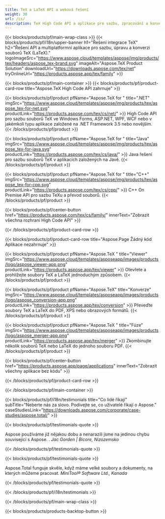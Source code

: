 ```yaml
---
title: TeX a LaTeX API a webová řešení
weight: 30
url: /cs/
description: TeX High Code API a aplikace pro sazbu, zpracování a konverzi TeXových dokumentů. Toto řešení také podporuje PDF, EPS, SVG a většinu obrazových formátů jako výstupní formáty.
---
```


{{< blocks/products/pf/main-wrap-class >}}
{{< blocks/products/pf/i18n/upper-banner h1="Řešení integrace TeX" h2="Řešení API a multiplatformní aplikace pro sazbu, úpravu a konverzi souborů TeX (LaTeX)." logoImageSrc="https://www.aspose.cloud/templates/aspose/img/products/tex/headers/aspose_tex-brand.svg" imageAlt="Aspose.TeX Product Solution" downloadUrl="https://downloads.aspose.com/tex/net" tryOnlineUrl="https://products.aspose.app/tex/family" >}}

{{< blocks/products/pf/main-container >}}
{{< blocks/products/pf/product-card-row title="Aspose.TeX High Code API zahrnuje" >}}

{{< blocks/products/pf/product pfName="Aspose.TeX for " title=".NET" imgSrc="https://www.aspose.cloud/templates/aspose/img/products/tex/aspose_tex-for-net.svg" productLink="https://products.aspose.com/tex/cs/net/" >}}
High Code API pro sazbu souborů TeX ve Windows Forms, ASP.NET, WPF, WCF nebo v jakémkoli typu aplikace založené na .NET Framework 3.5 nebo novějším.
{{< /blocks/products/pf/product >}}

{{< blocks/products/pf/product pfName="Aspose.TeX for " title="Java" imgSrc="https://www.aspose.cloud/templates/aspose/img/products/tex/aspose_tex-for-java.svg" productLink="https://products.aspose.com/tex/cs/java/" >}}
Java řešení pro sazbu souborů TeX v aplikacích založených na Javě.
{{< /blocks/products/pf/product >}}

{{< blocks/products/pf/product pfName="Aspose.TeX for " title="C++" imgSrc="https://www.aspose.cloud/templates/aspose/img/products/tex/aspose_tex-for-cpp.svg" productLink="https://products.aspose.com/tex/cs/cpp/" >}}
C++ On Premise API pro sazbu TeXu a převod souborů.
{{< /blocks/products/pf/product >}}

{{< blocks/products/pf/center-button href="https://products.aspose.com/tex/cs/family/" innerText="Zobrazit všechna rozhraní High Code API" >}}

{{< /blocks/products/pf/product-card-row >}}

{{< blocks/products/pf/product-card-row title="Aspose.Page Žádný kód Aplikace nezahrnuje" >}}

{{< blocks/products/pf/product pfName="Aspose.TeX " title="Viewer" imgSrc="https://www.aspose.cloud/templates/asposeapp/images/products/logo/aspose_viewer-app.png" productLink="https://products.aspose.app/tex/viewer" >}}
Otevřete a prohlížejte soubory TeX a LaTeX jednoduchým způsobem.
{{< /blocks/products/pf/product >}}

{{< blocks/products/pf/product pfName="Aspose.TeX" title="Konverze" imgSrc="https://www.aspose.cloud/templates/asposeapp/images/products/logo/aspose_conversion-app.png" productLink="https://products.aspose.app/tex/conversion" >}}
Převeďte soubory TeX a LaTeX do PDF, XPS nebo obrazových formátů.
{{< /blocks/products/pf/product >}}

{{< blocks/products/pf/product pfName="Aspose.TeX " title="Fúze" imgSrc="https://www.aspose.cloud/templates/asposeapp/images/products/logo/aspose_merger-app.png" productLink="https://products.aspose.app/tex/merger" >}}
Zkombinujte několik souborů TeX nebo LaTeX do jednoho souboru PDF.
{{< /blocks/products/pf/product >}}

{{< blocks/products/pf/center-button href="https://products.aspose.app/page/applications" innerText="Zobrazit všechny aplikace bez kódu" >}}

{{< /blocks/products/pf/product-card-row >}}

{{< /blocks/products/pf/main-container >}}

{{< blocks/products/pf/i18n/testimonials title="Co lidé říkají" subTitle="Neberte nás za slovo. Podívejte se, co uživatelé říkají o Aspose." caseStudiesLink="https://downloads.aspose.com/corporate/case-studies/aspose.total/" >}}

{{< blocks/products/pf/testimonials-quote >}}
<p class="first">
 Aspose používáme již nějakou dobu a nenarazili jsme na jedinou chybu související s Aspose. .
 <em>
  Jac Gorden | Bicore, Nizozemsko
 </em>
</p>

{{< /blocks/products/pf/testimonials-quote >}}

{{< blocks/products/pf/testimonials-quote >}}
<p class="second">
 Aspose.Total funguje skvěle, když máme velké soubory a dokumenty, na kterých můžeme pracovat.
 <em>
  MiniTool® Software Ltd., Kanada
 </em>
</p>

{{< /blocks/products/pf/testimonials-quote >}}

{{< /blocks/products/pf/i18n/testimonials >}}

{{< /blocks/products/pf/main-wrap-class >}}

{{< blocks/products/products-backtop-button >}}